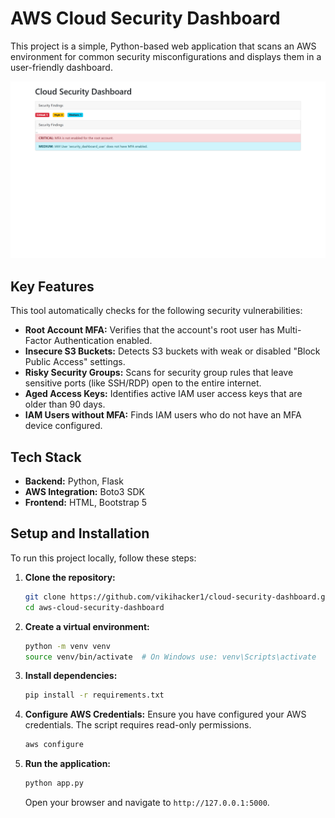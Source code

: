 # AWS Cloud Security Dashboard

This project is a simple, Python-based web application that scans an AWS environment for common security misconfigurations and displays them in a user-friendly dashboard.

![Dashboard Screenshot](dashboard-screenshot.png)

## Key Features

This tool automatically checks for the following security vulnerabilities:
- **Root Account MFA:** Verifies that the account's root user has Multi-Factor Authentication enabled.
- **Insecure S3 Buckets:** Detects S3 buckets with weak or disabled "Block Public Access" settings.
- **Risky Security Groups:** Scans for security group rules that leave sensitive ports (like SSH/RDP) open to the entire internet.
- **Aged Access Keys:** Identifies active IAM user access keys that are older than 90 days.
- **IAM Users without MFA:** Finds IAM users who do not have an MFA device configured.

## Tech Stack

- **Backend:** Python, Flask
- **AWS Integration:** Boto3 SDK
- **Frontend:** HTML, Bootstrap 5

## Setup and Installation

To run this project locally, follow these steps:

1.  **Clone the repository:**
    ```sh
    git clone https://github.com/vikihacker1/cloud-security-dashboard.git
    cd aws-cloud-security-dashboard
    ```

2.  **Create a virtual environment:**
    ```sh
    python -m venv venv
    source venv/bin/activate  # On Windows use: venv\Scripts\activate
    ```

3.  **Install dependencies:**
    ```sh
    pip install -r requirements.txt
    ```

4.  **Configure AWS Credentials:**
    Ensure you have configured your AWS credentials. The script requires read-only permissions.
    ```sh
    aws configure
    ```

5.  **Run the application:**
    ```sh
    python app.py
    ```
    Open your browser and navigate to `http://127.0.0.1:5000`.
